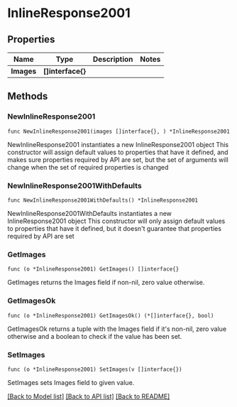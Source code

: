 # InlineResponse2001

## Properties

Name | Type | Description | Notes
------------ | ------------- | ------------- | -------------
**Images** | **[]interface{}** |  | 

## Methods

### NewInlineResponse2001

`func NewInlineResponse2001(images []interface{}, ) *InlineResponse2001`

NewInlineResponse2001 instantiates a new InlineResponse2001 object
This constructor will assign default values to properties that have it defined,
and makes sure properties required by API are set, but the set of arguments
will change when the set of required properties is changed

### NewInlineResponse2001WithDefaults

`func NewInlineResponse2001WithDefaults() *InlineResponse2001`

NewInlineResponse2001WithDefaults instantiates a new InlineResponse2001 object
This constructor will only assign default values to properties that have it defined,
but it doesn't guarantee that properties required by API are set

### GetImages

`func (o *InlineResponse2001) GetImages() []interface{}`

GetImages returns the Images field if non-nil, zero value otherwise.

### GetImagesOk

`func (o *InlineResponse2001) GetImagesOk() (*[]interface{}, bool)`

GetImagesOk returns a tuple with the Images field if it's non-nil, zero value otherwise
and a boolean to check if the value has been set.

### SetImages

`func (o *InlineResponse2001) SetImages(v []interface{})`

SetImages sets Images field to given value.



[[Back to Model list]](../README.md#documentation-for-models) [[Back to API list]](../README.md#documentation-for-api-endpoints) [[Back to README]](../README.md)


